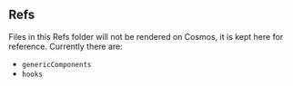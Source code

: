 ## Refs

Files in this Refs folder will not be rendered on Cosmos, it is kept here for reference. Currently there are:

- `genericComponents`
- `hooks`